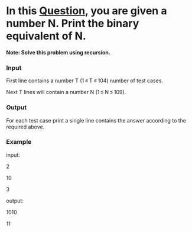 # In this [Question](https://codeforces.com/group/MWSDmqGsZm/contest/223339/problem/E), you are given a number N. Print the binary equivalent of N.

**Note: Solve this problem using recursion.**

### Input
First line contains a number T (1 ≤ T ≤ 104) number of test cases.

Next T lines will contain a number N (1 ≤ N ≤ 109).

### Output
For each test case print a single line contains the answer according to the required above.

### Example
input:

2

10

3

output:

1010

11

